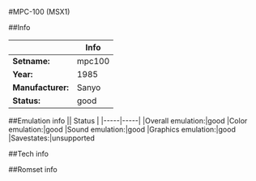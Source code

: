 #MPC-100 (MSX1)

##Info

||Info|
|-----|-----|
|**Setname:**|mpc100
|**Year:**|1985
|**Manufacturer:**|Sanyo
|**Status:**|good

##Emulation info
|| Status |
|-----|-----|
|Overall emulation:|good
|Color emulation:|good
|Sound emulation:|good
|Graphics emulation:|good
|Savestates:|unsupported

##Tech info

##Romset info

<!--- START OF EDITED COMMENT DO NOT TOUCH TEXT ABOVE-->
